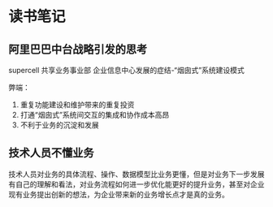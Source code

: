 # 读书笔记

## 阿里巴巴中台战略引发的思考

supercell 共享业务事业部
企业信息中心发展的症结-“烟囱式”系统建设模式

弊端：

1. 重复功能建设和维护带来的重复投资
2. 打通“烟囱式”系统间交互的集成和协作成本高昂
3. 不利于业务的沉淀和发展

## 技术人员不懂业务

技术人员对业务的具体流程、操作、数据模型比业务更懂，但是对业务下一步发展有自己的理解和看法，对业务流程如何进一步优化能更好的提升业务，甚至对企业现有业务提出创新的想法，为企业带来新的业务增长点才是真的业务。
